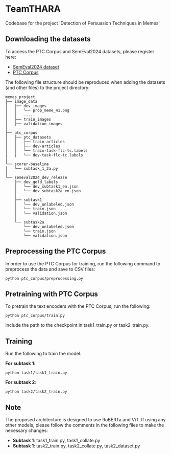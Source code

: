 # TeamTHARA
Codebase for the project 'Detection of Persuasion Techniques in Memes' 

## Downloading the datasets
To access the PTC Corpus and SemEval2024 datasets, please register here:

* [SemEval2024 dataset](https://propaganda.math.unipd.it/semeval2024task4/) 
* [PTC Corpus](https://propaganda.math.unipd.it/ptc/)

The following file structure should be reproduced when adding the datasets (and other files) to the project directory:

```
memes_project
├── image_data
│   ├── dev_images
│   │   └── prop_meme_41.png
│   │   .....
│   ├── train_images
│   ├── validation_images
│
├── ptc_corpus
│   ├── ptc_datasets
│   │   ├── train-articles
│   │   ├── dev-articles
│   │   └── train-task-flc-tc.labels
|   |   └── dev-task-flc-tc.labels
│
└── scorer-baseline
│   └── subtask_1_2a.py
│
└── semeval2024_dev_release
    ├── dev_gold_labels
    │   └── dev_subtask1_en.json
    │   └── dev_subtask2a_en.json
    │
    ├── subtask1
    │   └── dev_unlabeled.json
    │   └── train.json
    │   └── validation.json
    │
    └── subtask2a
        └── dev_unlabeled.json
        └── train.json
        └── validation.json
```

## Preprocessing the PTC Corpus
In order to use the PTC Corpus for training, run the following command to preprocess the data and save to CSV files:

```
python ptc_corpus/preprocessing.py
```

## Pretraining with PTC Corpus
To pretrain the text encoders with the PTC Corpus, run the following:

```
python ptc_corpus/train.py
```

Include the path to the checkpoint in task1_train.py or task2_train.py.

## Training
Run the following to train the model.

**For subtask 1**:
```
python task1/task1_train.py
```


**For subtask 2**:
```
python task2/task2_train.py
```

## Note
The proposed architecture is designed to use RoBERTa and ViT. If using any other models, please follow the comments in the following files to make the necessary changes:

* **Subtask 1**: task1_train.py, task1_collate.py
* **Subtask 1**: task2_train.py, task2_collate.py, task2_dataset.py
